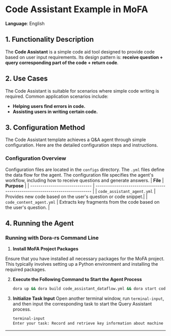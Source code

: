 # Code Assistant Example in MoFA

**Language**: English
## 1. Functionality Description

The **Code Assistant** is a simple code aid tool designed to provide code based on user input requirements. Its design pattern is: **receive question + query corresponding part of the code + return code**.

## 2. Use Cases

The Code Assistant is suitable for scenarios where simple code writing is required. Common application scenarios include:

-   **Helping users find errors in code.**
-   **Assisting users in writing certain code.**

## 3. Configuration Method

The Code Assistant template achieves a Q&A agent through simple configuration. Here are the detailed configuration steps and instructions.

### Configuration Overview

Configuration files are located in the `configs` directory. The `.yml` files define the data flow for the agent. The configuration file specifies the agent's workflow, including how to receive questions and generate answers.
| **File**                       | **Purpose**                                                                  |
| ------------------------------ | ---------------------------------------------------------------------------- |
| `code_assistant_agent.yml` | Provides new code based on the user's question or code snippet.|
| `code_content_agent.yml` | Extracts key fragments from the code based on the user's question. |

## 4. Running the Agent

### Running with Dora-rs Command Line

1. **Install MoFA Project Packages**

Ensure that you have installed all necessary packages for the MoFA project. This typically involves setting up a Python environment and installing the required packages.

2. **Execute the Following Command to Start the Agent Process**

    ```bash
    dora up && dora build code_assistant_dataflow.yml && dora start code_assistant_dataflow.yml --attach
    ```

3. **Initialize Task Input**
    Open another terminal window, run `terminal-input`, and then input the corresponding task to start the Query Assistant process.

   ```bash
   terminal-input
   Enter your task: Record and retrieve key information about machine learning
   ```

---